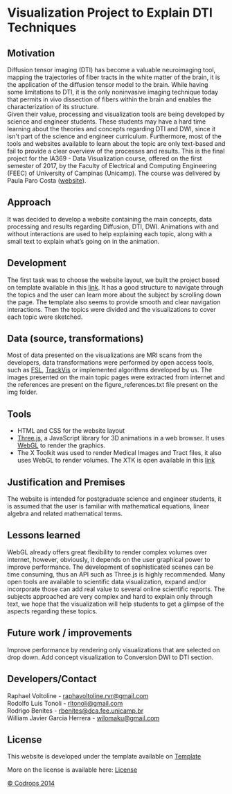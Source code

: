 # Visualization Project to Explain DTI Techniques

## Motivation

Diffusion tensor imaging (DTI) has become a valuable neuroimaging tool, mapping the trajectories of fiber tracts in the white matter of the brain, it is the application of the diffusion tensor model to the brain. While having some limitations to DTI, it is the only noninvasive imaging technique today that permits in vivo dissection of fibers within the brain and enables the characterization of its structure.  
Given their value, processing and visualization tools are being developed by science and engineer students. These students may have a hard time learning about the theories and concepts regarding DTI and DWI, since it isn't part of the science and engineer curriculum. Furthermore, most of the tools and websites available to learn about the topic are only text-based and fail to provide a clear overview of the processes and results.
This is the final project for the IA369 - Data Visualization course, offered on the first semester of 2017, by the Faculty of Electrical and Computing Engineering (FEEC) of University of Campinas (Unicamp). The course was delivered by Paula Paro Costa ([website](http://www.dca.fee.unicamp.br/~paula/)).

## Approach

It was decided to develop a website containing the main concepts, data processing and results regarding Diffusion, DTI, DWI. Animations with and without interactions are used to help explaining each topic, along with a small text to explain what’s going on in the animation.

## Development

The first task was to choose the website layout, we built the project based on template available in this [link](https://tympanus.net/Development/DraggableDualViewSlideshow/). It has a good structure to navigate through the topics and the user can learn more about the subject by scrolling down the page. The template also seems to provide smooth and clear navigation interactions. Then the topics were divided and the visualizations to cover each topic were sketched.

## Data (source, transformations)

Most of data presented on the visualizations are MRI scans from the developers, data transformations were performed by open access tools, such as [FSL](https://fsl.fmrib.ox.ac.uk/fsl/fslwiki/), [TrackVis](http://www.trackvis.org/) or implemented algorithms developed by us.
The images presented on the main topic pages were extracted from internet and the references are present on the figure_references.txt file present on the img folder.  

## Tools

* HTML and CSS for the website layout
* [Three.js](https://threejs.org/), a JavaScript library for 3D animations in a web browser. It uses [WebGL](https://www.khronos.org/webgl/) to render the graphics.
* The X Toolkit was used to render Medical Images and Tract files, it also uses WebGL to render volumes. The XTK is open available in this [link](https://github.com/xtk/X)

## Justification and Premises

The website is intended for postgraduate science and engineer students, it is assumed that the user is familiar with mathematical equations, linear algebra and related mathematical terms.

## Lessons learned

WebGL already offers great flexibility to render complex volumes over internet, however, obviously, it depends on the user graphical power to improve performance. The development of sophisticated scenes can be time consuming, thus an API such as Three.js is highly recommended.
Many open tools are available to scientific data visualization, expand and/or incorporate those can add real value to several online scientific reports. The subjects approached are very complex and hard to explain only through text, we hope that the visualization will help students to get a glimpse of the aspects regarding these topics.

## Future work / improvements

Improve performance by rendering only visualizations that are selected on drop down.
Add concept visualization to Conversion DWI to DTI section.

## Developers/Contact

Raphael Voltoline - raphavoltoline.rvr@gmail.com  
Rodolfo Luis Tonoli - rltonoli@gmail.com  
Rodrigo Benites - rbenites@dca.fee.unicamp.br  
William Javier Garcia Herrera - wilomaku@gmail.com  

## License

This website is developed under the template available on
[Template](http://tympanus.net/Development/DraggableDualViewSlideshow/)

More on the license is available here:
[License](http://tympanus.net/codrops/licensing/)

[© Codrops 2014](http://www.codrops.com)
